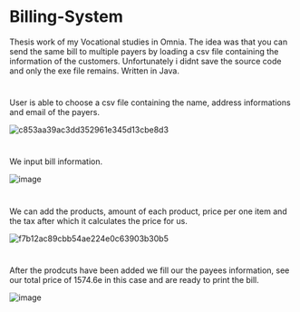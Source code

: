 # Billing-System
Thesis work of my Vocational studies in Omnia. 
The idea was that you can send the same bill to multiple payers by loading a csv file containing the information of the customers.
Unfortunately i didnt save the source code and only the exe file remains. 
Written in Java.
# 
User is able to choose a csv file containing the name, address informations and email of the payers.


![c853aa39ac3dd352961e345d13cbe8d3](https://user-images.githubusercontent.com/47556122/213909775-3e47b9e3-4326-43d9-bac5-d9b1ac664348.gif)
#
We input bill information.

![image](https://user-images.githubusercontent.com/47556122/213910983-91d14599-5f1a-4ffd-8078-33df62ce001a.png)
#
We can add the products, amount of each product, price per one item and the tax after which it calculates the price for us.

![f7b12ac89cbb54ae224e0c63903b30b5](https://user-images.githubusercontent.com/47556122/213910228-9b08ee94-6190-4ea5-825e-5774434f6041.gif)
#
After the prodcuts have been added we fill our the payees information, see our total price of 1574.6e in this case and are ready to print the bill.

![image](https://user-images.githubusercontent.com/47556122/213910721-8f6fb176-8b39-4ba6-b96e-6d50c65536ac.png)
#
